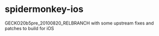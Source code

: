 spidermonkey-ios
================

GECKO20b5pre_20100820_RELBRANCH with some upstream fixes and patches to build for iOS